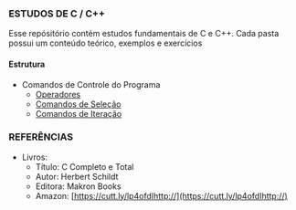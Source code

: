 ### ESTUDOS DE C / C++

Esse repósitório contém estudos fundamentais de C  e C++. Cada pasta possui um conteúdo teórico, exemplos e exercícios<br>

#### Estrutura
* Comandos de Controle do Programa
  * [Operadores](https://github.com/Evaldo-comp/C/blob/master/Operadores/Operadores.md#operadores)
  * [Comandos de Seleção](https://github.com/Evaldo-comp/C/blob/master/condicionais/Comandos%20de%20Sele%C3%A7%C3%A3o.md)
  * [Comandos de Iteração](https://github.com/Evaldo-comp/C/blob/master/Lacos_repeticao/Comandos%20de%20Itera%C3%A7%C3%A3o.md)

### REFERÊNCIAS
- Livros:
	- Título: C Completo e Total
	- Autor: Herbert Schildt
	- Editora: Makron Books
	- Amazon: [https://cutt.ly/lp4ofdIhttp://](https://cutt.ly/lp4ofdIhttp://)
